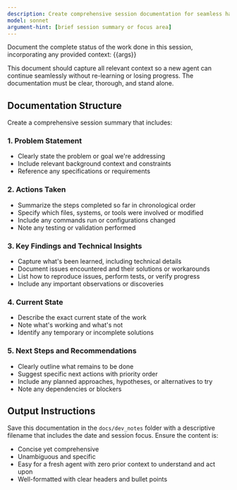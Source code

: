 ```yaml
---
description: Create comprehensive session documentation for seamless handoff to future agents
model: sonnet
argument-hint: [brief session summary or focus area]
---
```


Document the complete status of the work done in this session, incorporating any provided context: {{args}}

This document should capture all relevant context so a new agent can continue seamlessly without re-learning or losing progress. The documentation must be clear, thorough, and stand alone.

## Documentation Structure

Create a comprehensive session summary that includes:

### 1. Problem Statement
- Clearly state the problem or goal we're addressing
- Include relevant background context and constraints
- Reference any specifications or requirements

### 2. Actions Taken
- Summarize the steps completed so far in chronological order
- Specify which files, systems, or tools were involved or modified
- Include any commands run or configurations changed
- Note any testing or validation performed

### 3. Key Findings and Technical Insights
- Capture what's been learned, including technical details
- Document issues encountered and their solutions or workarounds
- List how to reproduce issues, perform tests, or verify progress
- Include any important observations or discoveries

### 4. Current State
- Describe the exact current state of the work
- Note what's working and what's not
- Identify any temporary or incomplete solutions

### 5. Next Steps and Recommendations
- Clearly outline what remains to be done
- Suggest specific next actions with priority order
- Include any planned approaches, hypotheses, or alternatives to try
- Note any dependencies or blockers

## Output Instructions

Save this documentation in the `docs/dev_notes` folder with a descriptive filename that includes the date and session focus. Ensure the content is:
- Concise yet comprehensive
- Unambiguous and specific
- Easy for a fresh agent with zero prior context to understand and act upon
- Well-formatted with clear headers and bullet points